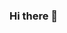 ### Hi there 👋

<!--
**Swimmov/Swimmov** is a ✨ _special_ ✨ repository because its `README.md` (this file) appears on your GitHub profile.

Here are some ideas to get you started:

- 🔭 I’m currently working on new Projectttt
- 🌱 I’m currently learning Spring
- 👯 I’m looking to collaborate on Android Apps
- 🤔 I’m looking for help with Spring
- 💬 Ask me about Sports
- 📫 How to reach me: linkedin.com/in/dzmitry-kandrykinski-a2b1b7171
- 😄 Pronouns: He/Him
- ⚡ Fun fact: my dog is Jack Russell Terrier
-->
